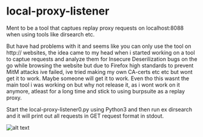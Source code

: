 # local-proxy-listener
Ment to be a tool that captues replay proxy requests on localhost:8088 when using tools like dirsearch etc.

But have had problems with it and seems like you can only use the tool on http:// websites, the idea came to my head when i started working on a tool
to captue requests and analyze them for Insecure Deserilization bugs on the go while browsing the website but due to Firefox high standards to
prevent MitM attacks ive failed, ive tried making my own CA-certs etc etc but wont get it to work. Maybe someone will get it to work. 
Even tho this wasnt the main tool i was working on but why not release it, as i wont work on it anymore, atleast for a long time and stick to using burpsuite as a replay proxy.

Start the local-proxy-listener0.py using Python3 and then run ex dirsearch and it will print out all requests in GET request format in stdout.

![alt text](http://url/to/img.png](https://github.com/a6thmfsin/local-proxy-listener/blob/main/tool.png)https://github.com/a6thmfsin/local-proxy-listener/blob/main/tool.png)
